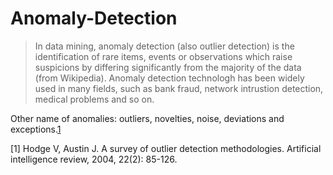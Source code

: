 # Anomaly-Detection

>In data mining, anomaly detection (also outlier detection) is the identification of rare items, events or observations which raise suspicions by differing significantly from the majority of the data (from Wikipedia). Anomaly detection technologh has been widely used in many fields, such as bank fraud, network intrustion detection, medical problems and so on. 

Other name of anomalies: outliers, novelties, noise, deviations and exceptions.[1]([2])


[1] Hodge V, Austin J. A survey of outlier detection methodologies. Artificial intelligence review, 2004, 22(2): 85-126.
